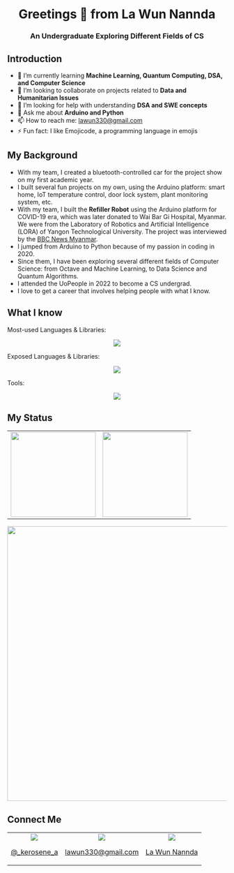 <h1 align="center">Greetings 👋 from La Wun Nannda</h1>
<h3 align="center">An Undergraduate Exploring Different Fields of CS</h3>


## Introduction
- 🌱 I’m currently learning **Machine Learning, Quantum Computing, DSA, and Computer Science**
- 👯 I’m looking to collaborate on projects related to **Data and Humanitarian Issues**
- 🤔 I’m looking for help with understanding **DSA and SWE concepts**
- 💬 Ask me about **Arduino and Python**
- 📫 How to reach me: <u>lawun330@gmail.com</u>
- ⚡ Fun fact: I like Emojicode, a programming language in emojis


## My Background
- With my team, I created a bluetooth-controlled car for the project show on my first academic year.
- I built several fun projects on my own, using the Arduino platform: smart home, IoT temperature control, door lock system, plant monitoring system, etc.
- With my team, I built the **Refiller Robot** using the Arduino platform for COVID-19 era, which was later donated to Wai Bar Gi Hospital, Myanmar. We were from the Laboratory of Robotics and Artificial Intelligence (LORA) of Yangon Technological University. The project was interviewed by the [BBC News Myanmar](https://youtu.be/Vs6lDYDOak4?si=kkbzYx5g9wyoec0Q).
- I jumped from Arduino to Python because of my passion in coding in 2020.
- Since them, I have been exploring several different fields of Computer Science: from Octave and Machine Learning, to Data Science and Quantum Algorithms.
- I attended the UoPeople in 2022 to become a CS undergrad.
- I love to get a career that involves helping people with what I know.


## What I know
<p>Most-used Languages & Libraries:</p>
<div align="center">
  <a href="https://skillicons.dev">
    <img src="https://skillicons.dev/icons?i=arduino,cpp,css,html,py"/>
  </a>
</div>

<p>Exposed Languages & Libraries:</p>
<div align="center">
  <a href="https://skillicons.dev">
    <img src="https://skillicons.dev/icons?i=java,latex,matlab,mysql,octave,opencv,p5js,perl,sklearn,tensorflow"/>
  </a>
</div>

<p>Tools:</p>
<div align="center">
  <a href="https://skillicons.dev">
    <img src="https://skillicons.dev/icons?i=anaconda,atom,codepen,docker,eclipse,git,github,gitlab,powershell,replit,sublime"/>
  </a>
</div>


## My Status
<table align="center">
  <tr>
    <td>
      <img height="195px" src="https://leetcard.jacoblin.cool/lawun330?theme=wtf&font=Mandali&ext=activity"/>
    </td>
    <td>
      <img height="195px" src="https://github-readme-stats.vercel.app/api/top-langs/?username=lawun330&layout=compact"/>
    </td>
  </tr>
</table>
<div align="center">
      <img width="630px" src="https://github-readme-stats.vercel.app/api?username=lawun330&show_icons=true&theme=highcontrast"/>      
</div>


## Connect Me
<table align="center">
  <tr>
    <td align="center">
      <a href="https://discord.com/">
        <img src="https://skillicons.dev/icons?i=discord"/>
        <p>@_kerosene_a</p>
      </a>
    </td>
    <td align="center">
      <a href="https://mail.google.com/">
        <img src="https://skillicons.dev/icons?i=gmail"/>
        <p>lawun330@gmail.com</p>
      </a>
    </td>
    <td align="center">
      <a href="https://www.linkedin.com/in/la-wun-nannda-b047681b5/">
        <img src="https://skillicons.dev/icons?i=linkedin"/>
        <p>La Wun Nannda</p>
      </a>
    </td>
  </tr>
</table>

<!--
**lawun330/lawun330** is a ✨ _special_ ✨ repository because its `README.md` (this file) appears on your GitHub profile.

Here are some ideas to get you started:

- 🔭 I’m currently working on ...
- 🌱 I’m currently learning ...
- 👯 I’m looking to collaborate on ...
- 🤔 I’m looking for help with ...
- 💬 Ask me about ...
- 📫 How to reach me: ...
- 😄 Pronouns: ...
- ⚡ Fun fact: ...
-->
